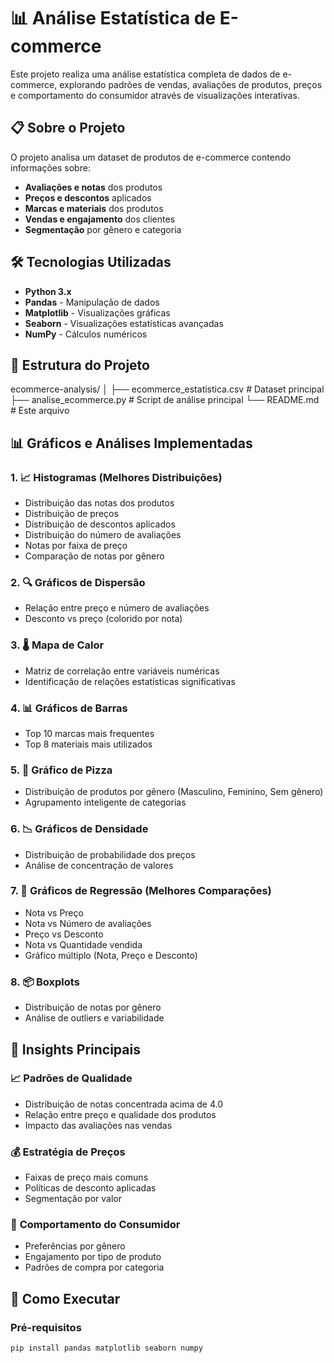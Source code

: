 # 📊 Análise Estatística de E-commerce

Este projeto realiza uma análise estatística completa de dados de e-commerce, explorando padrões de vendas, avaliações de produtos, preços e comportamento do consumidor através de visualizações interativas.

## 📋 Sobre o Projeto

O projeto analisa um dataset de produtos de e-commerce contendo informações sobre:
- **Avaliações e notas** dos produtos
- **Preços e descontos** aplicados
- **Marcas e materiais** dos produtos
- **Vendas e engajamento** dos clientes
- **Segmentação** por gênero e categoria

## 🛠 Tecnologias Utilizadas

- **Python 3.x**
- **Pandas** - Manipulação de dados
- **Matplotlib** - Visualizações gráficas
- **Seaborn** - Visualizações estatísticas avançadas
- **NumPy** - Cálculos numéricos

## 📁 Estrutura do Projeto
ecommerce-analysis/
│
├── ecommerce_estatistica.csv # Dataset principal
├── analise_ecommerce.py # Script de análise principal
└── README.md # Este arquivo




## 📊 Gráficos e Análises Implementadas

### 1. 📈 **Histogramas (Melhores Distribuições)**
- Distribuição das notas dos produtos
- Distribuição de preços
- Distribuição de descontos aplicados
- Distribuição do número de avaliações
- Notas por faixa de preço
- Comparação de notas por gênero

### 2. 🔍 **Gráficos de Dispersão**
- Relação entre preço e número de avaliações
- Desconto vs preço (colorido por nota)

### 3. 🌡 **Mapa de Calor**
- Matriz de correlação entre variáveis numéricas
- Identificação de relações estatísticas significativas

### 4. 📊 **Gráficos de Barras**
- Top 10 marcas mais frequentes
- Top 8 materiais mais utilizados

### 5. 🥧 **Gráfico de Pizza**
- Distribuição de produtos por gênero (Masculino, Feminino, Sem gênero)
- Agrupamento inteligente de categorias

### 6. 📉 **Gráficos de Densidade**
- Distribuição de probabilidade dos preços
- Análise de concentração de valores

### 7. 📐 **Gráficos de Regressão (Melhores Comparações)**
- Nota vs Preço
- Nota vs Número de avaliações
- Preço vs Desconto
- Nota vs Quantidade vendida
- Gráfico múltiplo (Nota, Preço e Desconto)

### 8. 📦 **Boxplots**
- Distribuição de notas por gênero
- Análise de outliers e variabilidade

## 🎯 Insights Principais

### 📈 **Padrões de Qualidade**
- Distribuição de notas concentrada acima de 4.0
- Relação entre preço e qualidade dos produtos
- Impacto das avaliações nas vendas

### 💰 **Estratégia de Preços**
- Faixas de preço mais comuns
- Políticas de desconto aplicadas
- Segmentação por valor

### 👥 **Comportamento do Consumidor**
- Preferências por gênero
- Engajamento por tipo de produto
- Padrões de compra por categoria

## 🚀 Como Executar

### Pré-requisitos
```bash
pip install pandas matplotlib seaborn numpy

